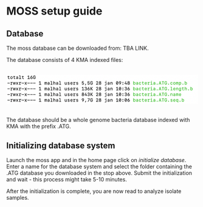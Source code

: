 # MOSS setup guide

## Database

The moss database can be downloaded from: TBA LINK. <br />

The database consists of 4 KMA indexed files:  <br /> <br />

![alt text](../images/bacteriaatg.png) <br /> <br />

The database should be a whole genome bacteria database indexed with KMA with the prefix .ATG.

## Initializing database system

Launch the moss app and in the home page click on *initialize database*.
Enter a name for the database system and select the folder containing the .ATG database you downloaded in the stop above.
Submit the initialization and wait - this process might take 5-10 minutes.


After the initialization is complete, you are now read to analyze isolate samples.